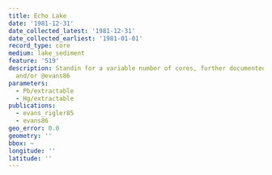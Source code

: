```yaml
---
title: Echo Lake
date: '1981-12-31'
date_collected_latest: '1981-12-31'
date_collected_earliest: '1981-01-01'
record_type: core
medium: lake_sediment
feature: '519'
description: Standin for a variable number of cores, further documented in @evans_rigler85
  and/or @evans86
parameters:
  - Pb/extractable
  - Hg/extractable
publications:
  - evans_rigler85
  - evans86
geo_error: 0.0
geometry: ''
bbox: ~
longitude: ''
latitude: ''
---
```

